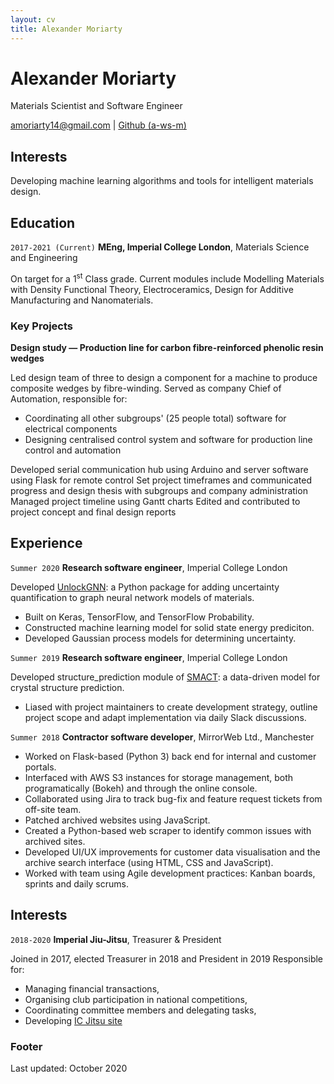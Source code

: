 ```yaml
---
layout: cv
title: Alexander Moriarty
---
```


# Alexander Moriarty

Materials Scientist and Software Engineer

<div id="webaddress">
<a href="mailto:amoriarty14@gmail.com">amoriarty14@gmail.com</a>
| <a href="https://github.com/a-ws-m">Github (a-ws-m)</a>
</div>

## Interests

Developing machine learning algorithms and tools for intelligent materials design.

## Education

`2017-2021 (Current)`
__MEng, Imperial College London__, Materials Science and Engineering

On target for a 1<sup>st</sup> Class grade.
Current modules include Modelling Materials with Density Functional Theory, Electroceramics, Design for Additive Manufacturing and Nanomaterials.

### Key Projects

__Design study &mdash; Production line for carbon fibre-reinforced phenolic resin wedges__

Led design team of three to design a component for a machine to produce composite wedges by fibre-winding.
Served as company Chief of Automation, responsible for:

- Coordinating all other subgroups' (25 people total) software for electrical components
- Designing centralised control system and software for production line control and automation

Developed serial communication hub using Arduino and server software using Flask for remote control
Set project timeframes and communicated progress and design thesis with subgroups and company administration
Managed project timeline using Gantt charts
Edited and contributed to project concept and final design reports

## Experience

`Summer 2020`
__Research software engineer__, Imperial College London

Developed [UnlockGNN](https://github.com/a-ws-m/unlockGNN): a Python package for adding uncertainty quantification to graph neural network models of materials.

- Built on Keras, TensorFlow, and TensorFlow Probability.
- Constructed machine learning model for solid state energy prediciton.
- Developed Gaussian process models for determining uncertainty.

`Summer 2019`
__Research software engineer__, Imperial College London

Developed structure_prediction module of [SMACT](https://github.com/WMD-group/SMACT): a data-driven model for crystal structure prediction.

- Liased with project maintainers to create development strategy, outline project scope and adapt implementation via daily Slack discussions.

`Summer 2018`
__Contractor software developer__, MirrorWeb Ltd., Manchester

- Worked on Flask-based (Python 3) back end for internal and customer portals.
- Interfaced with AWS S3 instances for storage management, both programatically (Bokeh) and through the online console.
- Collaborated using Jira to track bug-fix and feature request tickets from off-site team.
- Patched archived websites using JavaScript.
- Created a Python-based web scraper to identify common issues with archived sites.
- Developed UI/UX improvements for customer data visualisation and the archive search interface (using HTML, CSS and JavaScript).
- Worked with team using Agile development practices: Kanban boards, sprints and daily scrums.

## Interests

`2018-2020`
__Imperial Jiu-Jitsu__, Treasurer & President

Joined in 2017, elected Treasurer in 2018 and President in 2019
Responsible for:

- Managing financial transactions,
- Organising club participation in national competitions,
- Coordinating committee members and delegating tasks,
- Developing [IC Jitsu site](https://union.ic.ac.uk/acc/jujitsu/)

### Footer

Last updated: October 2020
